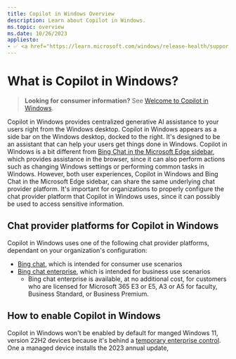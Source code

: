 ```yaml
---
title: Copilot in Windows Overview
description: Learn about Copilot in Windows.
ms.topic: overview
ms.date: 10/26/2023
appliesto:
- ✅ <a href="https://learn.microsoft.com/windows/release-health/supported-versions-windows-client" target="_blank">Windows 11, version 22H2 or later</a>
---
```


# What is Copilot in Windows?

>**Looking for consumer information?** See [Welcome to Copilot in Windows](https://support.microsoft.com/windows/welcome-to-copilot-in-windows-675708af-8c16-4675-afeb-85a5a476ccb0).

Copilot in Windows provides centralized generative AI assistance to your users right from the Windows desktop. Copilot in Windows appears as a side bar on the Windows desktop, docked to the right. It's designed to be an assistant that can help your users get things done in Windows. Copilot in Windows is a bit different from [Bing Chat in the Microsoft Edge sidebar](https://www.microsoft.com/edge/features/bing-chat), which provides assistance in the browser, since it can also perform actions such as changing Windows settings or performing common tasks in Windows. However, both user experiences, Copilot in Windows and Bing Chat in the Microsoft Edge sidebar, can share the same underlying chat provider platform. It's important for organizations to properly configure the chat provider platform that Copilot in Windows uses, since it can possibly be used to access sensitive information.


## Chat provider platforms for Copilot in Windows

Copilot in Windows uses one of the following chat provider platforms, dependant on your organization's configuration:

- [Bing chat](https://www.microsoft.com/bing/do-more-with-ai/what-is-bing-chat-and-how-can-you-use-it), which is intended for consumer use scenarios
- [Bing chat enterprise](/bing-chat-enterprise/overview), which is intended for business use scenarios
    - Bing chat enterprise is available, at no additional cost, for customers who are licensed for Microsoft 365 E3 or E5, A3 or A5 for faculty, Business Standard, or Business Premium.

## How to enable Copilot in Windows

Copilot in Windows won't be enabled by default for manged Windows 11, version 22H2 devices because it's behind a [temporary enterprise control](/windows/whats-new/temporary-enterprise-feature-control). One a managed device installs the 2023 annual update, 



